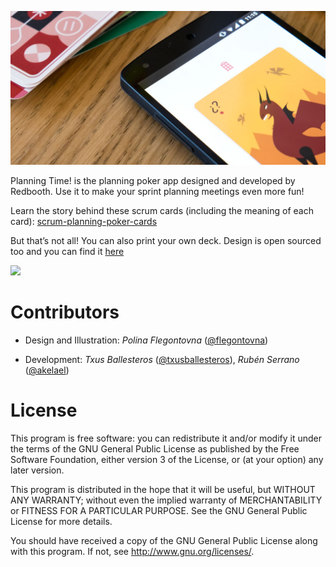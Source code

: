 ![](assets/header.png)

Planning Time! is the planning poker app designed and developed by Redbooth. Use it to make your sprint planning meetings even more fun! 

Learn the story behind these scrum cards (including the meaning of each card): [scrum-planning-poker-cards](https://redbooth.com/blog/scrum-planning-poker-cards)

But that’s not all! You can also print your own deck. Design is open sourced too and you can find it [here](https://github.com/redbooth/Scrum-poker-cards)

[![](https://developer.android.com/images/brand/en_generic_rgb_wo_45.png)](https://play.google.com/store/apps/details?id=com.redbooth.projectnevada)

Contributors
============

* Design and Illustration: _Polina Flegontovna_ ([@flegontovna](https://twitter.com/flegontovna))

* Development: _Txus Ballesteros_ ([@txusballesteros](https://twitter.com/txusballesteros)), _Rubén Serrano_ ([@akelael](https://twitter.com/akelael))

License
=======

This program is free software: you can redistribute it and/or modify
it under the terms of the GNU General Public License as published by
the Free Software Foundation, either version 3 of the License, or
(at your option) any later version.

This program is distributed in the hope that it will be useful,
but WITHOUT ANY WARRANTY; without even the implied warranty of
MERCHANTABILITY or FITNESS FOR A PARTICULAR PURPOSE.  See the
GNU General Public License for more details.

You should have received a copy of the GNU General Public License
along with this program.  If not, see <http://www.gnu.org/licenses/>.
